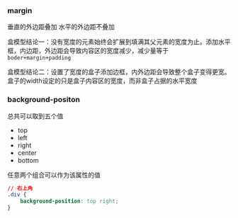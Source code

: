 ### margin
垂直的外边距叠加
水平的外边距不叠加

盒模型结论一：没有宽度的元素始终会扩展到填满其父元素的宽度为止。添加水平框，内边距，外边距会导致内容区的宽度减少，减少量等于`boder+margin+padding`

盒模型结论二：设置了宽度的盒子添加边框，内外边距会导致整个盒子变得更宽。盒子的width设定的只是盒子内容区的宽度，而非盒子占据的水平宽度

### background-positon
总共可以取到五个值
- top
- left
- right
- center
- bottom

任意两个组合可以作为该属性的值

```css
// 右上角
.div {
	background-position: top right;
}
```